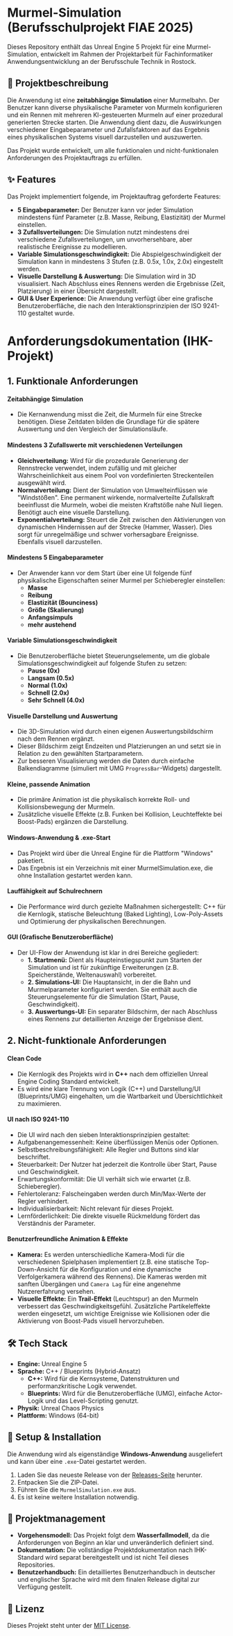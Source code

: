 # Murmel-Simulation (Berufsschulprojekt FIAE 2025)

Dieses Repository enthält das Unreal Engine 5 Projekt für eine Murmel-Simulation, entwickelt im Rahmen der Projektarbeit für Fachinformatiker Anwendungsentwicklung an der Berufsschule Technik in Rostock.

## 📝 Projektbeschreibung

Die Anwendung ist eine **zeitabhängige Simulation** einer Murmelbahn. Der Benutzer kann diverse physikalische Parameter von Murmeln konfigurieren und ein Rennen mit mehreren KI-gesteuerten Murmeln auf einer prozedural generierten Strecke starten. Die Anwendung dient dazu, die Auswirkungen verschiedener Eingabeparameter und Zufallsfaktoren auf das Ergebnis eines physikalischen Systems visuell darzustellen und auszuwerten.

Das Projekt wurde entwickelt, um alle funktionalen und nicht-funktionalen Anforderungen des Projektauftrags zu erfüllen.

## ✨ Features

Das Projekt implementiert folgende, im Projektauftrag geforderte Features:

* **5 Eingabeparameter:** Der Benutzer kann vor jeder Simulation mindestens fünf Parameter (z.B. Masse, Reibung, Elastizität) der Murmel einstellen.
* **3 Zufallsverteilungen:** Die Simulation nutzt mindestens drei verschiedene Zufallsverteilungen, um unvorhersehbare, aber realistische Ereignisse zu modellieren.
* **Variable Simulationsgeschwindigkeit:** Die Abspielgeschwindigkeit der Simulation kann in mindestens 3 Stufen (z.B. 0.5x, 1.0x, 2.0x) eingestellt werden.
* **Visuelle Darstellung & Auswertung:** Die Simulation wird in 3D visualisiert. Nach Abschluss eines Rennens werden die Ergebnisse (Zeit, Platzierung) in einer Übersicht dargestellt.
* **GUI & User Experience:** Die Anwendung verfügt über eine grafische Benutzeroberfläche, die nach den Interaktionsprinzipien der ISO 9241-110 gestaltet wurde.

# Anforderungsdokumentation (IHK-Projekt)

## 1. Funktionale Anforderungen

#### Zeitabhängige Simulation
* Die Kernanwendung misst die Zeit, die Murmeln für eine Strecke benötigen. Diese Zeitdaten bilden die Grundlage für die spätere Auswertung und den Vergleich der Simulationsläufe.

#### Mindestens 3 Zufallswerte mit verschiedenen Verteilungen
* **Gleichverteilung:** Wird für die prozedurale Generierung der Rennstrecke verwendet, indem zufällig und mit gleicher Wahrscheinlichkeit aus einem Pool von vordefinierten Streckenteilen ausgewählt wird.
* **Normalverteilung:** Dient der Simulation von Umwelteinflüssen wie "Windstößen". Eine permanent wirkende, normalverteilte Zufallskraft beeinflusst die Murmeln, wobei die meisten Kraftstöße nahe Null liegen. Benötigt auch eine visuelle Darstellung.
* **Exponentialverteilung:** Steuert die Zeit zwischen den Aktivierungen von dynamischen Hindernissen auf der Strecke (Hammer, Wasser). Dies sorgt für unregelmäßige und schwer vorhersagbare Ereignisse. Ebenfalls visuell darzustellen.

#### Mindestens 5 Eingabeparameter
* Der Anwender kann vor dem Start über eine UI folgende fünf physikalische Eigenschaften seiner Murmel per Schieberegler einstellen:
    * **Masse**
    * **Reibung**
    * **Elastizität (Bounciness)**
    * **Größe (Skalierung)**
    * **Anfangsimpuls**
    * **mehr austehend**

#### Variable Simulationsgeschwindigkeit
* Die Benutzeroberfläche bietet Steuerungselemente, um die globale Simulationsgeschwindigkeit auf folgende Stufen zu setzen:
    * **Pause (0x)**
    * **Langsam (0.5x)**
    * **Normal (1.0x)**
    * **Schnell (2.0x)**
    * **Sehr Schnell (4.0x)**

#### Visuelle Darstellung und Auswertung
* Die 3D-Simulation wird durch einen eigenen Auswertungsbildschirm nach dem Rennen ergänzt.
* Dieser Bildschirm zeigt Endzeiten und Platzierungen an und setzt sie in Relation zu den gewählten Startparametern.
* Zur besseren Visualisierung werden die Daten durch einfache Balkendiagramme (simuliert mit UMG `ProgressBar`-Widgets) dargestellt.

#### Kleine, passende Animation
* Die primäre Animation ist die physikalisch korrekte Roll- und Kollisionsbewegung der Murmeln. 
* Zusätzliche visuelle Effekte (z.B. Funken bei Kollision, Leuchteffekte bei Boost-Pads) ergänzen die Darstellung.

#### Windows-Anwendung & .exe-Start
* Das Projekt wird über die Unreal Engine für die Plattform "Windows" paketiert. 
* Das Ergebnis ist ein Verzeichnis mit einer MurmelSimulation.exe, die ohne Installation gestartet werden kann.

#### Lauffähigkeit auf Schulrechnern
* Die Performance wird durch gezielte Maßnahmen sichergestellt: C++ für die Kernlogik, statische Beleuchtung (Baked Lighting), Low-Poly-Assets und Optimierung der physikalischen Berechnungen.

#### GUI (Grafische Benutzeroberfläche)
* Der UI-Flow der Anwendung ist klar in drei Bereiche gegliedert:
    * **1. Startmenü:** Dient als Haupteinstiegspunkt zum Starten der Simulation und ist für zukünftige Erweiterungen (z.B. Speicherstände, Weltenauswahl) vorbereitet.
    * **2. Simulations-UI:** Die Hauptansicht, in der die Bahn und Murmelparameter konfiguriert werden. Sie enthält auch die Steuerungselemente für die Simulation (Start, Pause, Geschwindigkeit).
    * **3. Auswertungs-UI:** Ein separater Bildschirm, der nach Abschluss eines Rennens zur detaillierten Anzeige der Ergebnisse dient.

## 2. Nicht-funktionale Anforderungen

#### Clean Code
* Die Kernlogik des Projekts wird in **C++** nach dem offiziellen Unreal Engine Coding Standard entwickelt.
* Es wird eine klare Trennung von Logik (C++) und Darstellung/UI (Blueprints/UMG) eingehalten, um die Wartbarkeit und Übersichtlichkeit zu maximieren.

#### UI nach ISO 9241-110
* Die UI wird nach den sieben Interaktionsprinzipien gestaltet:
* Aufgabenangemessenheit: Keine überflüssigen Menüs oder Optionen.
* Selbstbeschreibungsfähigkeit: Alle Regler und Buttons sind klar beschriftet.
* Steuerbarkeit: Der Nutzer hat jederzeit die Kontrolle über Start, Pause und Geschwindigkeit.
* Erwartungskonformität: Die UI verhält sich wie erwartet (z.B. Schieberegler).
* Fehlertoleranz: Falscheingaben werden durch Min/Max-Werte der Regler verhindert.
* Individualisierbarkeit: Nicht relevant für dieses Projekt.
* Lernförderlichkeit: Die direkte visuelle Rückmeldung fördert das Verständnis der Parameter.

#### Benutzerfreundliche Animation & Effekte
* **Kamera:** Es werden unterschiedliche Kamera-Modi für die verschiedenen Spielphasen implementiert (z.B. eine statische Top-Down-Ansicht für die Konfiguration und eine dynamische Verfolgerkamera während des Rennens). Die Kameras werden mit sanften Übergängen und `Camera Lag` für eine angenehme Nutzererfahrung versehen.
* **Visuelle Effekte:** Ein **Trail-Effekt** (Leuchtspur) an den Murmeln verbessert das Geschwindigkeitsgefühl. Zusätzliche Partikeleffekte werden eingesetzt, um wichtige Ereignisse wie Kollisionen oder die Aktivierung von Boost-Pads visuell hervorzuheben.

## 🛠️ Tech Stack

* **Engine:** Unreal Engine 5
* **Sprache:** C++ / Blueprints (Hybrid-Ansatz)
    * **C++:** Wird für die Kernsysteme, Datenstrukturen und performanzkritische Logik verwendet.
    * **Blueprints:** Wird für die Benutzeroberfläche (UMG), einfache Actor-Logik und das Level-Scripting genutzt.
* **Physik:** Unreal Chaos Physics
* **Plattform:** Windows (64-bit)

## 🚀 Setup & Installation

Die Anwendung wird als eigenständige **Windows-Anwendung** ausgeliefert und kann über eine `.exe`-Datei gestartet werden.

1.  Laden Sie das neueste Release von der [Releases-Seite](https://github.com/DEIN_BENUTZERNAME/DEIN_REPO/releases) herunter.
2.  Entpacken Sie die ZIP-Datei.
3.  Führen Sie die `MurmelSimulation.exe` aus.
4.  Es ist keine weitere Installation notwendig.

## 📂 Projektmanagement

* **Vorgehensmodell:** Das Projekt folgt dem **Wasserfallmodell**, da die Anforderungen von Beginn an klar und unveränderlich definiert sind.
* **Dokumentation:** Die vollständige Projektdokumentation nach IHK-Standard wird separat bereitgestellt und ist nicht Teil dieses Repositories.
* **Benutzerhandbuch:** Ein detailliertes Benutzerhandbuch in deutscher und englischer Sprache wird mit dem finalen Release digital zur Verfügung gestellt.

## 📜 Lizenz

Dieses Projekt steht unter der [MIT License](LICENSE).